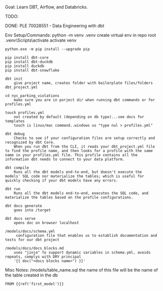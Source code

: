 Goal: Learn DBT, Airflow, and Databricks. 

TODO:

DONE:
    PLE 70028551 - Data Engineering with dbt

Env Setup/Commands:
    python -m venv .venv
        create virtual env in repo root
    .venv\Scripts\activate
        activate venv

    python.exe -m pip install --upgrade pip

    pip install dbt-core
    pip install dbt-duckdb
    pip install duckdb
    pip install dbt-snowflake

    dbt init
        give project name, creates folder with boilerplate files/folders
    dbt_project.yml

    cd nyc_parking_violations
        make sure you are in porject dir when running dbt commands or for profiles.yml

    touch profiles.yml
        not created by default (depending on db type)...see docs for templates
        touch is linux/mac command..windows us "type nul > profiles.yml"

    dbt debug
        Checks to see if your configuration files are setup correctly and recognized by dbt Core.
        When you run dbt from the CLI, it reads your dbt_project.yml file to find the profile name, and then looks for a profile with the same name in your profiles.yml file. This profile contains all the information dbt needs to connect to your data platform.
        
    dbt compile
        Runs all the dbt models end-to-end, but doesn't execute the models' SQL code nor materialize the tables; which is useful for quickly checking if your dbt models have any errors.
    
    dbt run
        Runs all the dbt models end-to-end, executes the SQL code, and materialize the tables based on the profile configurations.

    dbt docs generate
        goes into /target

    dbt docs serve
        opens doc on browser localhost

    /models/docs/schema.yml
         configuration file that enables us to establish documentation and tests for our dbt project

    /models/docs/docs_blocks.md
        uses "jinja" to support dynamic variables in schema.yml, avoids repeats, complys with DRY principal
        '{{ doc("<docs blocks name>") }}'

Misc Notes:
    /models/table_name.sql
        the name of this file will be the name of the table created in the db

    FROM {{ref('first_model')}}

